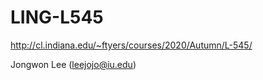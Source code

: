 # LING-L545

http://cl.indiana.edu/~ftyers/courses/2020/Autumn/L-545/

Jongwon Lee (leejojo@iu.edu)
